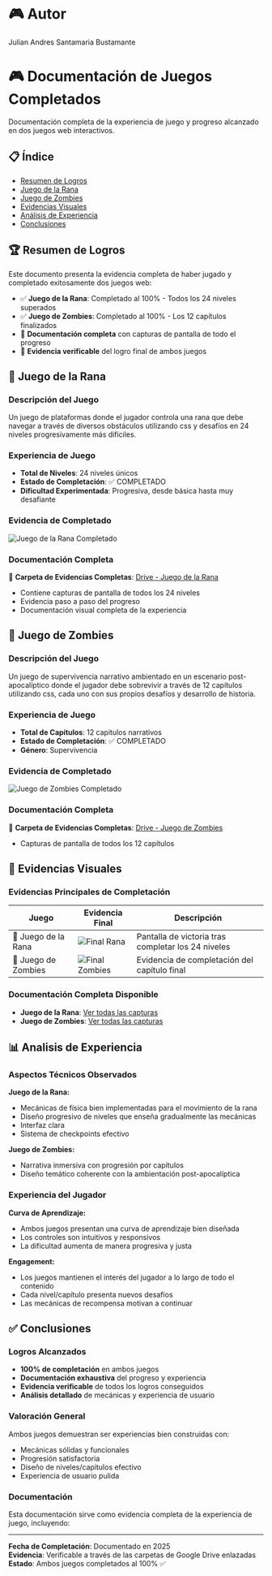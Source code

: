 # 🎮 Autor
Julian Andres Santamaria Bustamante

# 🎮 Documentación de Juegos Completados

Documentación completa de la experiencia de juego y progreso alcanzado en dos juegos web interactivos.

## 📋 Índice

- [Resumen de Logros](#Resumen-de-Logros)
- [Juego de la Rana](#-Juego-de-la-Rana)
- [Juego de Zombies](#-Juego-de-Zombies)
- [Evidencias Visuales](#Evidencias-Visuales)
- [Análisis de Experiencia](#Analisis-de-Experiencia)
- [Conclusiones](#Conclusiones)

## 🏆 Resumen de Logros

Este documento presenta la evidencia completa de haber jugado y completado exitosamente dos juegos web:

- ✅ **Juego de la Rana**: Completado al 100% - Todos los 24 niveles superados
- ✅ **Juego de Zombies**: Completado al 100% - Los 12 capítulos finalizados
- 📸 **Documentación completa** con capturas de pantalla de todo el progreso
- 🎯 **Evidencia verificable** del logro final de ambos juegos

## 🐸 Juego de la Rana

### Descripción del Juego
Un juego de plataformas donde el jugador controla una rana que debe navegar a través de diversos obstáculos utilizando css y desafíos en 24 niveles progresivamente más difíciles.

### Experiencia de Juego
- **Total de Niveles**: 24 niveles únicos
- **Estado de Completación**: ✅ COMPLETADO
- **Dificultad Experimentada**: Progresiva, desde básica hasta muy desafiante

### Evidencia de Completado
![Juego de la Rana Completado](https://i.ibb.co/1G4j9hSc/Final.png)

### Documentación Completa
📁 **Carpeta de Evidencias Completas**: [Drive - Juego de la Rana](https://drive.google.com/drive/folders/1ZfS5BFJ82qF6vfcqn6eSr_Sgw7yNvjdn)
- Contiene capturas de pantalla de todos los 24 niveles
- Evidencia paso a paso del progreso
- Documentación visual completa de la experiencia

## 🧟 Juego de Zombies

### Descripción del Juego
Un juego de supervivencia narrativo ambientado en un escenario post-apocalíptico donde el jugador debe sobrevivir a través de 12 capítulos utilizando css, cada uno con sus propios desafíos y desarrollo de historia.

### Experiencia de Juego
- **Total de Capítulos**: 12 capítulos narrativos
- **Estado de Completación**: ✅ COMPLETADO
- **Género**: Supervivencia

### Evidencia de Completado
![Juego de Zombies Completado](https://i.ibb.co/Qj7KhM2B/capitulo-12-evidencia.png)


### Documentación Completa
📁 **Carpeta de Evidencias Completas**: [Drive - Juego de Zombies](https://drive.google.com/drive/folders/1aku3ubzM8D1Y_ICr8NQygwb09wuNHw3V)
- Capturas de pantalla de todos los 12 capítulos

## 📸 Evidencias Visuales

### Evidencias Principales de Completación

| Juego | Evidencia Final | Descripción |
|-------|----------------|-------------|
| 🐸 Juego de la Rana | ![Final Rana](https://i.ibb.co/1G4j9hSc/Final.png) | Pantalla de victoria tras completar los 24 niveles |
| 🧟 Juego de Zombies | ![Final Zombies](https://i.ibb.co/Qj7KhM2B/capitulo-12-evidencia.png) | Evidencia de completación del capítulo final |

### Documentación Completa Disponible

- **Juego de la Rana**: [Ver todas las capturas](https://drive.google.com/drive/folders/1ZfS5BFJ82qF6vfcqn6eSr_Sgw7yNvjdn)
- **Juego de Zombies**: [Ver todas las capturas](https://drive.google.com/drive/folders/1aku3ubzM8D1Y_ICr8NQygwb09wuNHw3V)

## 📊 Analisis de Experiencia

### Aspectos Técnicos Observados

**Juego de la Rana:**
- Mecánicas de física bien implementadas para el movimiento de la rana
- Diseño progresivo de niveles que enseña gradualmente las mecánicas
- Interfaz clara 
- Sistema de checkpoints efectivo

**Juego de Zombies:**
- Narrativa inmersiva con progresión por capítulos
- Diseño temático coherente con la ambientación post-apocalíptica

### Experiencia del Jugador

**Curva de Aprendizaje:**
- Ambos juegos presentan una curva de aprendizaje bien diseñada
- Los controles son intuitivos y responsivos
- La dificultad aumenta de manera progresiva y justa

**Engagement:**
- Los juegos mantienen el interés del jugador a lo largo de todo el contenido
- Cada nivel/capítulo presenta nuevos desafíos
- Las mecánicas de recompensa motivan a continuar

## ✅ Conclusiones

### Logros Alcanzados
- **100% de completación** en ambos juegos
- **Documentación exhaustiva** del progreso y experiencia
- **Evidencia verificable** de todos los logros conseguidos
- **Análisis detallado** de mecánicas y experiencia de usuario

### Valoración General
Ambos juegos demuestran ser experiencias bien construidas con:
- Mecánicas sólidas y funcionales
- Progresión satisfactoria
- Diseño de niveles/capítulos efectivo
- Experiencia de usuario pulida

### Documentación
Esta documentación sirve como evidencia completa de la experiencia de juego, incluyendo:

---

**Fecha de Completación**: Documentado en 2025  
**Evidencia**: Verificable a través de las carpetas de Google Drive enlazadas  
**Estado**: Ambos juegos completados al 100% ✅
